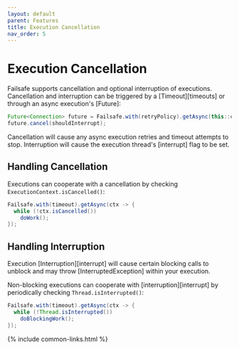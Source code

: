 ```yaml
---
layout: default
parent: Features
title: Execution Cancellation
nav_order: 5
---
```


# Execution Cancellation

Failsafe supports cancellation and optional interruption of executions. Cancellation and interruption can be triggered by a [Timeout][timeouts] or through an async execution's [Future]:

```java
Future<Connection> future = Failsafe.with(retryPolicy).getAsync(this::connect);
future.cancel(shouldInterrupt);
```

Cancellation will cause any async execution retries and timeout attempts to stop. Interruption will cause the execution thread's [interrupt] flag to be set.

## Handling Cancellation

Executions can cooperate with a cancellation by checking `ExecutionContext.isCancelled()`:

```java
Failsafe.with(timeout).getAsync(ctx -> {
  while (!ctx.isCancelled())
    doWork();
});
```

## Handling Interruption

Execution [Interruption][interrupt] will cause certain blocking calls to unblock and may throw [InterruptedException] within your execution.

Non-blocking executions can cooperate with [interruption][interrupt] by periodically checking `Thread.isInterrupted()`:

```java
Failsafe.with(timeout).getAsync(ctx -> {
  while (!Thread.isInterrupted())
    doBlockingWork();
});
```

{% include common-links.html %}